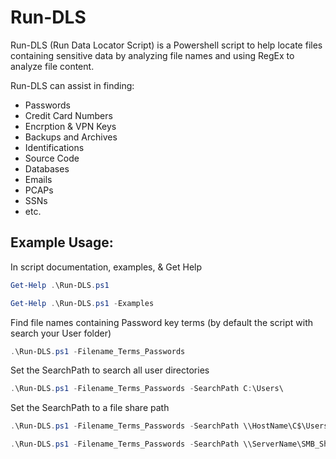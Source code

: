 Run-DLS
=======
Run-DLS (Run Data Locator Script) is a Powershell script to help locate files containing sensitive data by analyzing file names and using RegEx to analyze file content. 

Run-DLS can assist in finding: 
  * Passwords
  * Credit Card Numbers
  * Encrption & VPN Keys
  * Backups and Archives
  * Identifications
  * Source Code 
  * Databases
  * Emails
  * PCAPs
  * SSNs
  * etc.

## Example Usage: 
In script documentation, examples, & Get Help 
```Powershell
Get-Help .\Run-DLS.ps1
```
```Powershell
Get-Help .\Run-DLS.ps1 -Examples
```

Find file names containing Password key terms (by default the script with search your User folder) 
```Powershell
.\Run-DLS.ps1 -Filename_Terms_Passwords
```

Set the SearchPath to search all user directories 
```Powershell
.\Run-DLS.ps1 -Filename_Terms_Passwords -SearchPath C:\Users\
```

Set the SearchPath to a file share path 
```Powershell
.\Run-DLS.ps1 -Filename_Terms_Passwords -SearchPath \\HostName\C$\Users\
```
```Powershell
.\Run-DLS.ps1 -Filename_Terms_Passwords -SearchPath \\ServerName\SMB_Share\Path\
```

